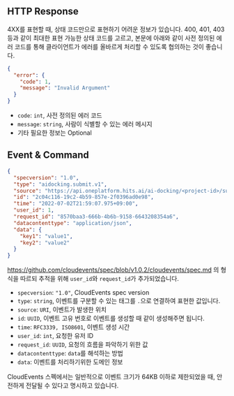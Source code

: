 ## HTTP Response

4XX를 표현할 때, 상태 코드만으로 표현하기 어려운 정보가 있습니다. 400, 401, 403 등과 같이 최대한 표현 가능한 상태 코드를 고르고, 본문에 아래와 같이 사전 정의된 에러 코드를 통해 클라이언트가 에러를 올바르게 처리할 수 있도록 협의하는 것이 좋습니다.

```json
{
  "error": {
    "code": 1,
    "message": "Invalid Argument"
  }
}
```

- `code`: `int`, 사전 정의된 에러 코드
- `message`: `string`, 사람이 식별할 수 있는 에러 메시지
- 기타 필요한 정보는 Optional

## Event & Command

```json
{
  "specversion": "1.0",
  "type": "aidocking.submit.v1",
  "source": "https://api.oneplatform.hits.ai/ai-docking/<project-id>/submit",
  "id": "2c04c116-19c2-4b59-857e-2f0396ad0e98",
  "time": "2022-07-02T21:59:07.975+09:00",
  "user_id": 1,
  "request_id": "8570baa3-666b-4b6b-9158-6643208354a6",
  "datacontenttype": "application/json",
  "data": {
    "key1": "value1",
    "key2": "value2"
  }
}
```

https://github.com/cloudevents/spec/blob/v1.0.2/cloudevents/spec.md 의 형식을 따르되 추적을 위해 `user_id`와 `request_id`가 추가되었습니다.

- `specversion`: `"1.0"`, CloudEvents spec version
- `type`: `string`, 이벤트를 구분할 수 있는 태그를 `.`으로 연결하여 표현한 값입니다.
- `source`: `URI`, 이벤트가 발생한 위치
- `id`: `UUID`, 이벤트 고유 번호로 이벤트를 생성할 때 같이 생성해주면 됩니다.
- `time`: `RFC3339, ISO8601`, 이벤트 생성 시간
- `user_id`: `int`, 요청한 유저 ID
- `request_id`: `UUID`, 요청의 흐름을 파악하기 위한 값
- `datacontenttype`: `data`를 해석하는 방법
- `data`: 이벤트를 처리하기위한 도메인 정보

CloudEvents 스펙에서는 일반적으로 이벤트 크기가 64KB 이하로 제한되었을 때, 안전하게 전달될 수 있다고 명시하고 있습니다.
